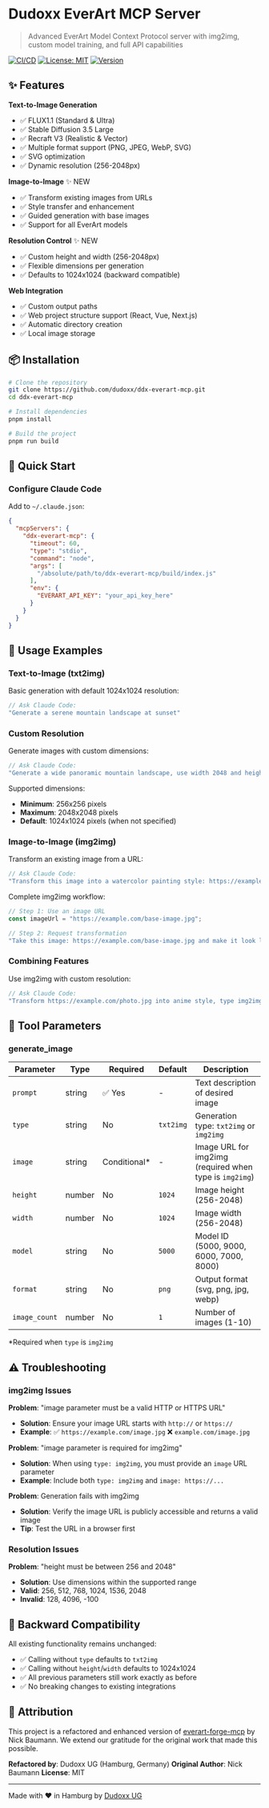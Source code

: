 # Dudoxx EverArt MCP Server

> Advanced EverArt Model Context Protocol server with img2img, custom model training, and full API capabilities

[![CI/CD](https://github.com/dudoxx/ddx-everart-mcp/workflows/CI%2FCD%20Pipeline/badge.svg)](https://github.com/dudoxx/ddx-everart-mcp/actions)
[![License: MIT](https://img.shields.io/badge/License-MIT-yellow.svg)](https://opensource.org/licenses/MIT)
[![Version](https://img.shields.io/badge/version-1.0.0-blue.svg)](https://github.com/dudoxx/ddx-everart-mcp)

## ✨ Features

**Text-to-Image Generation**
- ✅ FLUX1.1 (Standard & Ultra)
- ✅ Stable Diffusion 3.5 Large
- ✅ Recraft V3 (Realistic & Vector)
- ✅ Multiple format support (PNG, JPEG, WebP, SVG)
- ✅ SVG optimization
- ✅ Dynamic resolution (256-2048px)

**Image-to-Image** ✨ NEW
- ✅ Transform existing images from URLs
- ✅ Style transfer and enhancement
- ✅ Guided generation with base images
- ✅ Support for all EverArt models

**Resolution Control** ✨ NEW
- ✅ Custom height and width (256-2048px)
- ✅ Flexible dimensions per generation
- ✅ Defaults to 1024x1024 (backward compatible)

**Web Integration**
- ✅ Custom output paths
- ✅ Web project structure support (React, Vue, Next.js)
- ✅ Automatic directory creation
- ✅ Local image storage

## 📦 Installation

```bash
# Clone the repository
git clone https://github.com/dudoxx/ddx-everart-mcp.git
cd ddx-everart-mcp

# Install dependencies
pnpm install

# Build the project
pnpm run build
```

## 🚀 Quick Start

### Configure Claude Code

Add to `~/.claude.json`:

```json
{
  "mcpServers": {
    "ddx-everart-mcp": {
      "timeout": 60,
      "type": "stdio",
      "command": "node",
      "args": [
        "/absolute/path/to/ddx-everart-mcp/build/index.js"
      ],
      "env": {
        "EVERART_API_KEY": "your_api_key_here"
      }
    }
  }
}
```

## 📖 Usage Examples

### Text-to-Image (txt2img)

Basic generation with default 1024x1024 resolution:

```typescript
// Ask Claude Code:
"Generate a serene mountain landscape at sunset"
```

### Custom Resolution

Generate images with custom dimensions:

```typescript
// Ask Claude Code:
"Generate a wide panoramic mountain landscape, use width 2048 and height 512"
```

Supported dimensions:
- **Minimum**: 256x256 pixels
- **Maximum**: 2048x2048 pixels
- **Default**: 1024x1024 pixels (when not specified)

### Image-to-Image (img2img)

Transform an existing image from a URL:

```typescript
// Ask Claude Code:
"Transform this image into a watercolor painting style: https://example.com/photo.jpg, type img2img"
```

Complete img2img workflow:

```typescript
// Step 1: Use an image URL
const imageUrl = "https://example.com/base-image.jpg";

// Step 2: Request transformation
"Take this image: https://example.com/base-image.jpg and make it look like an oil painting, use type img2img"
```

### Combining Features

Use img2img with custom resolution:

```typescript
// Ask Claude Code:
"Transform https://example.com/photo.jpg into anime style, type img2img, width 1536, height 1024"
```

## 🔧 Tool Parameters

### generate_image

| Parameter | Type | Required | Default | Description |
|-----------|------|----------|---------|-------------|
| `prompt` | string | ✅ Yes | - | Text description of desired image |
| `type` | string | No | `txt2img` | Generation type: `txt2img` or `img2img` |
| `image` | string | Conditional* | - | Image URL for img2img (required when type is `img2img`) |
| `height` | number | No | `1024` | Image height (256-2048) |
| `width` | number | No | `1024` | Image width (256-2048) |
| `model` | string | No | `5000` | Model ID (5000, 9000, 6000, 7000, 8000) |
| `format` | string | No | `png` | Output format (svg, png, jpg, webp) |
| `image_count` | number | No | `1` | Number of images (1-10) |

*Required when `type` is `img2img`

## ⚠️ Troubleshooting

### img2img Issues

**Problem**: "image parameter must be a valid HTTP or HTTPS URL"
- **Solution**: Ensure your image URL starts with `http://` or `https://`
- **Example**: ✅ `https://example.com/image.jpg` ❌ `example.com/image.jpg`

**Problem**: "image parameter is required for img2img"
- **Solution**: When using `type: img2img`, you must provide an `image` URL parameter
- **Example**: Include both `type: img2img` and `image: https://...`

**Problem**: Generation fails with img2img
- **Solution**: Verify the image URL is publicly accessible and returns a valid image
- **Tip**: Test the URL in a browser first

### Resolution Issues

**Problem**: "height must be between 256 and 2048"
- **Solution**: Use dimensions within the supported range
- **Valid**: 256, 512, 768, 1024, 1536, 2048
- **Invalid**: 128, 4096, -100

## 🔄 Backward Compatibility

All existing functionality remains unchanged:

- ✅ Calling without `type` defaults to `txt2img`
- ✅ Calling without `height`/`width` defaults to 1024x1024
- ✅ All previous parameters still work exactly as before
- ✅ No breaking changes to existing integrations

## 🙏 Attribution

This project is a refactored and enhanced version of [everart-forge-mcp](https://github.com/nickbaumann98/everart-forge-mcp) by Nick Baumann. We extend our gratitude for the original work that made this possible.

**Refactored by**: Dudoxx UG (Hamburg, Germany)
**Original Author**: Nick Baumann
**License**: MIT

---

Made with ❤️ in Hamburg by [Dudoxx UG](https://dudoxx.com)
